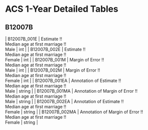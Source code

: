 # ACS 1-Year Detailed Tables

## B12007B

| B12007B_001E | Estimate !!<br>Median age at first marriage !!<br>Male | int |
| B12007B_002E | Estimate !!<br>Median age at first marriage !!<br>Female | int |
| B12007B_001M | Margin of Error !!<br>Median age at first marriage !!<br>Male | int |
| B12007B_002M | Margin of Error !!<br>Median age at first marriage !!<br>Female | int |
| B12007B_001EA | Annotation of Estimate !!<br>Median age at first marriage !!<br>Male | string |
| B12007B_001MA | Annotation of Margin of Error !!<br>Median age at first marriage !!<br>Male | string |
| B12007B_002EA | Annotation of Estimate !!<br>Median age at first marriage !!<br>Female | string |
| B12007B_002MA | Annotation of Margin of Error !!<br>Median age at first marriage !!<br>Female | string |

